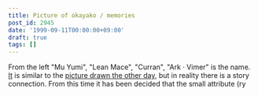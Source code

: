 ```yaml
---
title: Picture of okayako / memories
post_id: 2945
date: '1999-09-11T00:00:00+09:00'
draft: true
tags: []
---
```


From the left "Mu Yumi", "Lean Mace", "Curran", "Ark · Vimer" is the name. [It](https://danmaq.com/cats_photo_black) is similar to the [picture drawn the other day,](https://danmaq.com/cats_photo_black) but in reality there is a story connection. From this time it has been decided that the small attribute (ry
